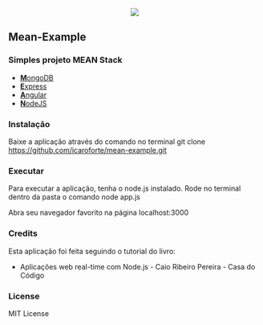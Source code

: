<p align="center">
<img src="https://cdn-images-1.medium.com/max/1037/1*kkXbE9GlS73U7x1iXHP_vQ.png">
<br>
<h2> Mean-Example </h2>
</p>


### Simples projeto MEAN Stack

* [**M**ongoDB](https://www.mongodb.com/)
* [**E**xpress](https://expressjs.com/)
* [**A**ngular](https://angular.io/)
* [**N**odeJS](https://nodejs.org/en/)

### Instalação

Baixe a aplicação através do comando no terminal git clone https://github.com/icaroforte/mean-example.git

### Executar

Para executar a aplicação, tenha o node.js instalado. Rode no terminal dentro da pasta o comando node app.js

Abra seu navegador favorito na página localhost:3000

### Credits

Esta aplicação foi feita seguindo o tutorial do livro:
* Aplicações web real-time com Node.js - Caio Ribeiro Pereira - Casa do Código

### License

MIT License
